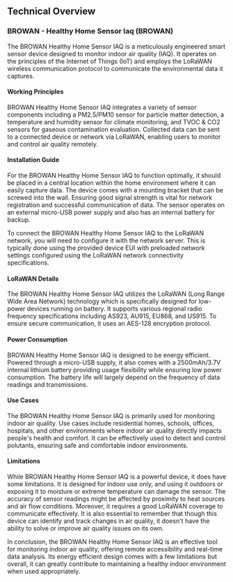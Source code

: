 ## Technical Overview 
### BROWAN - Healthy Home Sensor Iaq (BROWAN)

The BROWAN Healthy Home Sensor IAQ is a meticulously engineered smart sensor device designed to monitor indoor air quality (IAQ). It operates on the principles of the Internet of Things (IoT) and employs the LoRaWAN wireless communication protocol to communicate the environmental data it captures.

#### Working Principles
BROWAN Healthy Home Sensor IAQ integrates a variety of sensor components including a PM2.5/PM10 sensor for particle matter detection, a temperature and humidity sensor for climate monitoring, and TVOC & CO2 sensors for gaseous contamination evaluation. Collected data can be sent to a connected device or network via LoRaWAN, enabling users to monitor and control air quality remotely.

#### Installation Guide
For the BROWAN Healthy Home Sensor IAQ to function optimally, it should be placed in a central location within the home environment where it can easily capture data. The device comes with a mounting bracket that can be screwed into the wall. Ensuring good signal strength is vital for network registration and successful communication of data. The sensor operates on an external micro-USB power supply and also has an internal battery for backup.

To connect the BROWAN Healthy Home Sensor IAQ to the LoRaWAN network, you will need to configure it with the network server. This is typically done using the provided device EUI with preloaded network settings configured using the LoRaWAN network connectivity specifications. 

#### LoRaWAN Details
The BROWAN Healthy Home Sensor IAQ utilizes the LoRaWAN (Long Range Wide Area Network) technology which is specifically designed for low-power devices running on battery. It supports various regional radio frequency specifications including AS923, AU915, EU868, and US915. To ensure secure communication, it uses an AES-128 encryption protocol.

#### Power Consumption
BROWAN Healthy Home Sensor IAQ is designed to be energy efficient. Powered through a micro-USB supply, it also comes with a 2500mAh/3.7V internal lithium battery providing usage flexibility while ensuring low power consumption. The battery life will largely depend on the frequency of data readings and transmissions.

#### Use Cases
The BROWAN Healthy Home Sensor IAQ is primarily used for monitoring indoor air quality. Use cases include residential homes, schools, offices, hospitals, and other environments where indoor air quality directly impacts people's health and comfort. It can be effectively used to detect and control polutants, ensuring safe and comfortable indoor environments.

#### Limitations
While BROWAN Healthy Home Sensor IAQ is a powerful device, it does have some limitations. It is designed for indoor use only, and using it outdoors or exposing it to moisture or extreme temperature can damage the sensor. The accuracy of sensor readings might be affected by proximity to heat sources and air flow conditions. Moreover, it requires a good LoRaWAN coverage to communicate effectively. It is also essential to remember that though this device can identify and track changes in air quality, it doesn't have the ability to solve or improve air quality issues on its own. 

In conclusion, the BROWAN Healthy Home Sensor IAQ is an effective tool for monitoring indoor air quality, offering remote accessibility and real-time data analysis. Its energy efficient design comes with a few limitations but overall, it can greatly contribute to maintaining a healthy indoor environment when used appropriately.
